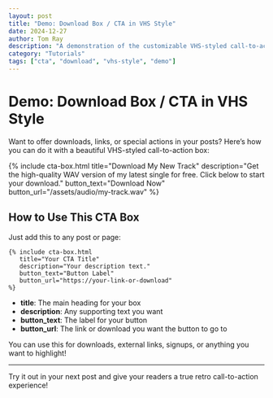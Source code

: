 ```yaml
---
layout: post
title: "Demo: Download Box / CTA in VHS Style"
date: 2024-12-27
author: Tom Ray
description: "A demonstration of the customizable VHS-styled call-to-action box for downloads and links."
category: "Tutorials"
tags: ["cta", "download", "vhs-style", "demo"]
---
```


# Demo: Download Box / CTA in VHS Style

Want to offer downloads, links, or special actions in your posts? Here’s how you can do it with a beautiful VHS-styled call-to-action box:

{% include cta-box.html
   title="Download My New Track"
   description="Get the high-quality WAV version of my latest single for free. Click below to start your download."
   button_text="Download Now"
   button_url="/assets/audio/my-track.wav"
%}

## How to Use This CTA Box

Just add this to any post or page:

```liquid
{% include cta-box.html
   title="Your CTA Title"
   description="Your description text."
   button_text="Button Label"
   button_url="https://your-link-or-download"
%}
```

- **title**: The main heading for your box
- **description**: Any supporting text you want
- **button_text**: The label for your button
- **button_url**: The link or download you want the button to go to

You can use this for downloads, external links, signups, or anything you want to highlight!

---

Try it out in your next post and give your readers a true retro call-to-action experience! 